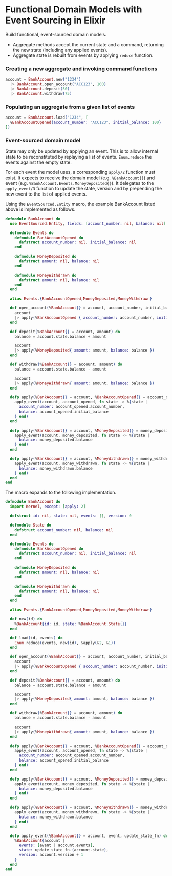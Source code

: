 # Functional Domain Models with Event Sourcing in Elixir

Build functional, event-sourced domain models.

- Aggregate methods accept the current state and a command, returning the new state (including any applied events).
- Aggregate state is rebuilt from events by applying `reduce` function.

### Creating a new aggregate and invoking command functions

```elixir
account = BankAccount.new("1234")
  |> BankAccount.open_account("ACC123", 100)
  |> BankAccount.deposit(50)
  |> BankAccount.withdraw(75)
```

### Populating an aggregate from a given list of events

```elixir
account = BankAccount.load("1234", [
  %BankAccountOpened{account_number: "ACC123", initial_balance: 100}
])
```

### Event-sourced domain model

State may only be updated by applying an event. This is to allow internal state to be reconstituted by replaying a list of events. `Enum.reduce` the events against the empty state.

For each event the model uses, a corresponding `apply/2` function must exist. It expects to receive the domain model (e.g. `%BankAccount{}`) and event (e.g. `%BankAccount.Events.MoneyDeposited{}`). It delegates to the `apply_event/3` function to update the state, version and by prepending the new event to the list of applied events.

Using the `EventSourced.Entity` macro, the example BankAccount listed above is implemented as follows.

```elixir
defmodule BankAccount do
  use EventSourced.Entity, fields: [account_number: nil, balance: nil]

  defmodule Events do
    defmodule BankAccountOpened do
      defstruct account_number: nil, initial_balance: nil
    end

    defmodule MoneyDeposited do
      defstruct amount: nil, balance: nil
    end

    defmodule MoneyWithdrawn do
      defstruct amount: nil, balance: nil
    end
  end

  alias Events.{BankAccountOpened,MoneyDeposited,MoneyWithdrawn}

  def open_account(%BankAccount{} = account, account_number, initial_balance) when initial_balance > 0 do
    account 
    |> apply(%BankAccountOpened { account_number: account_number, initial_balance: initial_balance })
  end

  def deposit(%BankAccount{} = account, amount) do
    balance = account.state.balance + amount

    account 
    |> apply(%MoneyDeposited{ amount: amount, balance: balance })
  end

  def withdraw(%BankAccount{} = account, amount) do
    balance = account.state.balance - amount

    account 
    |> apply(%MoneyWithdrawn{ amount: amount, balance: balance })
  end

  defp apply(%BankAccount{} = account, %BankAccountOpened{} = account_opened) do
    apply_event(account, account_opened, fn state -> %{state |
      account_number: account_opened.account_number,
      balance: account_opened.initial_balance
    } end)
  end

  defp apply(%BankAccount{} = account, %MoneyDeposited{} = money_deposited) do
    apply_event(account, money_deposited, fn state -> %{state |
      balance: money_deposited.balance
    } end)
  end

  defp apply(%BankAccount{} = account, %MoneyWithdrawn{} = money_withdrawn) do
    apply_event(account, money_withdrawn, fn state -> %{state |
      balance: money_withdrawn.balance
    } end)
  end
end
```

The macro expands to the following implementation.

```elixir
defmodule BankAccount do
  import Kernel, except: [apply: 2]

  defstruct id: nil, state: nil, events: [], version: 0

  defmodule State do
    defstruct account_number: nil, balance: nil
  end

  defmodule Events do
    defmodule BankAccountOpened do
      defstruct account_number: nil, initial_balance: nil
    end

    defmodule MoneyDeposited do
      defstruct amount: nil, balance: nil
    end

    defmodule MoneyWithdrawn do
      defstruct amount: nil, balance: nil
    end
  end

  alias Events.{BankAccountOpened,MoneyDeposited,MoneyWithdrawn}

  def new(id) do
    %BankAccount{id: id, state: %BankAccount.State{}}
  end

  def load(id, events) do
    Enum.reduce(events, new(id), &apply(&2, &1))
  end

  def open_account(%BankAccount{} = account, account_number, initial_balance) when initial_balance > 0 do
    account 
    |> apply(%BankAccountOpened { account_number: account_number, initial_balance: initial_balance })
  end

  def deposit(%BankAccount{} = account, amount) do
    balance = account.state.balance + amount

    account 
    |> apply(%MoneyDeposited{ amount: amount, balance: balance })
  end

  def withdraw(%BankAccount{} = account, amount) do
    balance = account.state.balance - amount

    account 
    |> apply(%MoneyWithdrawn{ amount: amount, balance: balance })
  end

  defp apply(%BankAccount{} = account, %BankAccountOpened{} = account_opened) do
    apply_event(account, account_opened, fn state -> %{state |
      account_number: account_opened.account_number,
      balance: account_opened.initial_balance
    } end)
  end

  defp apply(%BankAccount{} = account, %MoneyDeposited{} = money_deposited) do
    apply_event(account, money_deposited, fn state -> %{state |
      balance: money_deposited.balance
    } end)
  end

  defp apply(%BankAccount{} = account, %MoneyWithdrawn{} = money_withdrawn) do
    apply_event(account, money_withdrawn, fn state -> %{state |
      balance: money_withdrawn.balance
    } end)
  end

  defp apply_event(%BankAccount{} = account, event, update_state_fn) do
    %BankAccount{account |
      events: [event | account.events],
      state: update_state_fn.(account.state),
      version: account.version + 1
    }
  end
end
```